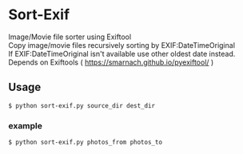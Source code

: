 # Sort-Exif
Image/Movie file sorter using Exiftool  
Copy image/movie files recursively sorting by EXIF:DateTimeOriginal  
If EXIF:DateTimeOriginal isn't available use other oldest date instead.  
Depends on Exiftools ( https://smarnach.github.io/pyexiftool/ )  

## Usage
```
$ python sort-exif.py source_dir dest_dir
```
### example
```
$ python sort-exif.py photos_from photos_to
```
